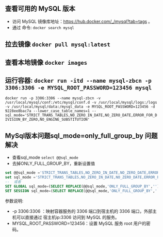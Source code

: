 ## 查看可用的 MySQL 版本
 - 访问 MySQL 镜像库地址：https://hub.docker.com/_/mysql?tab=tags 。
 - 通过 命令: `docker search mysql`

## 拉去镜像 `docker pull mysql:latest`

## 查看本地镜像 `docker images`

## 运行容器: `docker run -itd --name mysql-zbcn -p 3306:3306 -e MYSQL_ROOT_PASSWORD=123456 mysql`
`docker run -p 3306:3306 --name mysql-zbcn -v /usr/local/mysql/conf:/etc/mysql/conf.d -v /usr/local/mysql/logs:/logs -v /usr/local/mysql/data:/mysql_data -e MYSQL_ROOT_PASSWORD=123456 -d 9228ee8bac7a --lower_case_table_names=1 --sql_mode='STRICT_TRANS_TABLES,NO_ZERO_IN_DATE,NO_ZERO_DATE,ERROR_FOR_DIVISION_BY_ZERO,NO_ENGINE_SUBSTITUTION'`


##  MySql版本问题sql_mode=only_full_group_by 问题解决
- 查看sql_mode `select @@sql_mode`
- 去掉ONLY_FULL_GROUP_BY，重新设置值
```sql
set @@sql_mode ='STRICT_TRANS_TABLES,NO_ZERO_IN_DATE,NO_ZERO_DATE,ERROR_FOR_DIVISION_BY_ZERO,NO_ENGINE_SUBSTITUTION';
set sql_mode ='STRICT_TRANS_TABLES,NO_ZERO_IN_DATE,NO_ZERO_DATE,ERROR_FOR_DIVISION_BY_ZERO,NO_ENGINE_SUBSTITUTION';
--  或者
SET GLOBAL sql_mode=(SELECT REPLACE(@@sql_mode,'ONLY_FULL_GROUP_BY',''));
SET SESSION sql_mode=(SELECT REPLACE(@@sql_mode,'ONLY_FULL_GROUP_BY',''));
```
参数说明:
- -p 3306:3306 ：映射容器服务的 3306 端口到宿主机的 3306 端口，外部主机可以直接通过 宿主机ip:3306 访问到 MySQL 的服务。
- MYSQL_ROOT_PASSWORD=123456：设置 MySQL 服务 root 用户的密码。